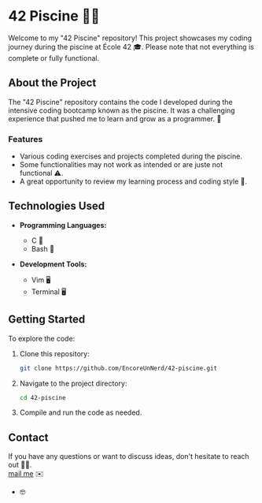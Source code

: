 # 42 Piscine 🏊‍♂️

Welcome to my "42 Piscine" repository! This project showcases my coding journey during the piscine at École 42 🎓. Please note that not everything is complete or fully functional.

## About the Project

The "42 Piscine" repository contains the code I developed during the intensive coding bootcamp known as the piscine. It was a challenging experience that pushed me to learn and grow as a programmer. 🌱

### Features

- Various coding exercises and projects completed during the piscine.
- Some functionalities may not work as intended or are juste not functional ⚠️.
- A great opportunity to review my learning process and coding style 📖.

## Technologies Used

- **Programming Languages:**
  - C 💚
  - Bash 🐚

- **Development Tools:**
  - Vim 🖥️
  - Terminal 🖥️

## Getting Started

To explore the code:

1. Clone this repository:
   ```bash
   git clone https://github.com/EncoreUnNerd/42-piscine.git
   ```
2. Navigate to the project directory:
   ```bash
   cd 42-piscine
   ```
3. Compile and run the code as needed.

## Contact

If you have any questions or want to discuss ideas, don't hesitate to reach out 📩🤝.  
[mail me](mailto:mathys.henin@protonmail.com) ✉️

- 🤓
